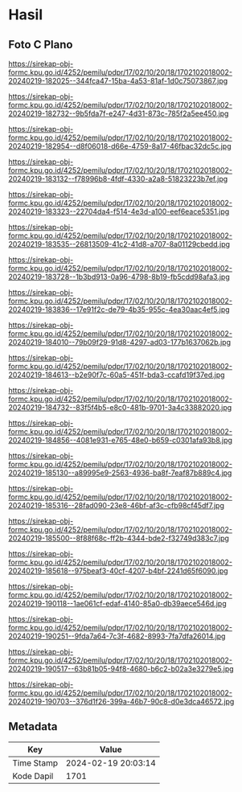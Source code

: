 # Hasil

## Foto C Plano

https://sirekap-obj-formc.kpu.go.id/4252/pemilu/pdpr/17/02/10/20/18/1702102018002-20240219-182025--344fca47-15ba-4a53-81af-1d0c75073867.jpg

https://sirekap-obj-formc.kpu.go.id/4252/pemilu/pdpr/17/02/10/20/18/1702102018002-20240219-182732--9b5fda7f-e247-4d31-873c-785f2a5ee450.jpg

https://sirekap-obj-formc.kpu.go.id/4252/pemilu/pdpr/17/02/10/20/18/1702102018002-20240219-182954--d8f06018-d66e-4759-8a17-46fbac32dc5c.jpg

https://sirekap-obj-formc.kpu.go.id/4252/pemilu/pdpr/17/02/10/20/18/1702102018002-20240219-183132--f78996b8-4fdf-4330-a2a8-51823223b7ef.jpg

https://sirekap-obj-formc.kpu.go.id/4252/pemilu/pdpr/17/02/10/20/18/1702102018002-20240219-183323--22704da4-f514-4e3d-a100-eef6eace5351.jpg

https://sirekap-obj-formc.kpu.go.id/4252/pemilu/pdpr/17/02/10/20/18/1702102018002-20240219-183535--26813509-41c2-41d8-a707-8a01129cbedd.jpg

https://sirekap-obj-formc.kpu.go.id/4252/pemilu/pdpr/17/02/10/20/18/1702102018002-20240219-183728--1b3bd913-0a96-4798-8b19-fb5cdd98afa3.jpg

https://sirekap-obj-formc.kpu.go.id/4252/pemilu/pdpr/17/02/10/20/18/1702102018002-20240219-183836--17e91f2c-de79-4b35-955c-4ea30aac4ef5.jpg

https://sirekap-obj-formc.kpu.go.id/4252/pemilu/pdpr/17/02/10/20/18/1702102018002-20240219-184010--79b09f29-91d8-4297-ad03-177b1637062b.jpg

https://sirekap-obj-formc.kpu.go.id/4252/pemilu/pdpr/17/02/10/20/18/1702102018002-20240219-184613--b2e90f7c-60a5-451f-bda3-ccafd19f37ed.jpg

https://sirekap-obj-formc.kpu.go.id/4252/pemilu/pdpr/17/02/10/20/18/1702102018002-20240219-184732--83f5f4b5-e8c0-481b-9701-3a4c33882020.jpg

https://sirekap-obj-formc.kpu.go.id/4252/pemilu/pdpr/17/02/10/20/18/1702102018002-20240219-184856--4081e931-e765-48e0-b659-c0301afa93b8.jpg

https://sirekap-obj-formc.kpu.go.id/4252/pemilu/pdpr/17/02/10/20/18/1702102018002-20240219-185130--a89995e9-2563-4936-ba8f-7eaf87b889c4.jpg

https://sirekap-obj-formc.kpu.go.id/4252/pemilu/pdpr/17/02/10/20/18/1702102018002-20240219-185316--28fad090-23e8-46bf-af3c-cfb98cf45df7.jpg

https://sirekap-obj-formc.kpu.go.id/4252/pemilu/pdpr/17/02/10/20/18/1702102018002-20240219-185500--8f88f68c-ff2b-4344-bde2-f32749d383c7.jpg

https://sirekap-obj-formc.kpu.go.id/4252/pemilu/pdpr/17/02/10/20/18/1702102018002-20240219-185618--975beaf3-40cf-4207-b4bf-2241d65f6090.jpg

https://sirekap-obj-formc.kpu.go.id/4252/pemilu/pdpr/17/02/10/20/18/1702102018002-20240219-190118--1ae061cf-edaf-4140-85a0-db39aece546d.jpg

https://sirekap-obj-formc.kpu.go.id/4252/pemilu/pdpr/17/02/10/20/18/1702102018002-20240219-190251--9fda7a64-7c3f-4682-8993-7fa7dfa26014.jpg

https://sirekap-obj-formc.kpu.go.id/4252/pemilu/pdpr/17/02/10/20/18/1702102018002-20240219-190517--63b81b05-94f8-4680-b6c2-b02a3e3279e5.jpg

https://sirekap-obj-formc.kpu.go.id/4252/pemilu/pdpr/17/02/10/20/18/1702102018002-20240219-190703--376d1f26-399a-46b7-90c8-d0e3dca46572.jpg


## Metadata

| Key        | Value               |
| ---------- | ------------------- |
| Time Stamp | 2024-02-19 20:03:14 |
| Kode Dapil | 1701                |



